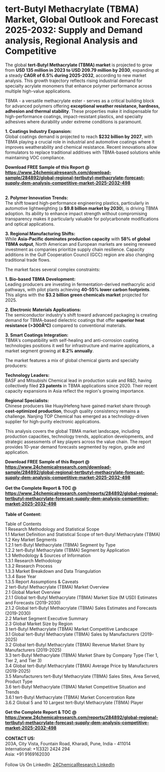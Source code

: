 <h1>tert-Butyl Methacrylate (TBMA) Market, Global Outlook and Forecast 2025-2032: Supply and Demand analysis, Regional Analysis and Competitive</h1><p>The global <strong>tert-Butyl Methacrylate (TBMA) market</strong> is projected to grow from <strong>USD 135 million in 2023 to USD 209.79 million by 2030</strong>, expanding at a steady <strong>CAGR of 6.5% during 2025-2032</strong>, according to new market analysis. This growth trajectory reflects rising industrial demand for specialty acrylate monomers that enhance polymer performance across multiple high-value applications.</p><p>TBMA - a versatile methacrylate ester - serves as a critical building block for advanced polymers offering <strong>exceptional weather resistance, hardness, adhesion and thermal stability</strong>. These properties make it indispensable for high-performance coatings, impact-resistant plastics, and specialty adhesives where durability under extreme conditions is paramount.</p><p><strong>1. Coatings Industry Expansion:</strong><br>
Global coatings demand is projected to reach <strong>$232 billion by 2027</strong>, with TBMA playing a crucial role in industrial and automotive coatings where it improves weatherability and chemical resistance. Recent innovations allow formulators to replace traditional additives with TBMA-based solutions while maintaining VOC compliance.</p><div><b>Download FREE Sample of this Report @ 
            <a href="https://www.24chemicalresearch.com/download-sample/284892/global-regional-tertbutyl-methacrylate-forecast-supply-dem-analysis-competitive-market-2025-2032-498">
            https://www.24chemicalresearch.com/download-sample/284892/global-regional-tertbutyl-methacrylate-forecast-supply-dem-analysis-competitive-market-2025-2032-498</a></b></div><br><p><strong>2. Polymer Innovation Trends:</strong><br>
The shift toward high-performance engineering plastics, particularly in automotive lightweighting (a <strong>$9.8 billion market by 2030</strong>), is driving TBMA adoption. Its ability to enhance impact strength without compromising transparency makes it particularly valuable for polycarbonate modifications and optical applications.</p><p><strong>3. Regional Manufacturing Shifts:</strong><br>
While <strong>Asia-Pacific dominates production capacity</strong> with <strong>58% of global TBMA output</strong>, North American and European markets are seeing renewed investment as companies prioritize supply chain resilience. Capacity additions in the Gulf Cooperation Council (GCC) region are also changing traditional trade flows.</p><p>The market faces several complex constraints:</p><p><strong>1. Bio-based TBMA Development:</strong><br>
Leading producers are investing in fermentation-derived methacrylic acid pathways, with pilot plants achieving <strong>40-55% lower carbon footprints</strong>. This aligns with the <strong>$3.2 billion green chemicals market</strong> projected for 2025.</p><p><strong>2. Electronic Materials Applications:</strong><br>
The semiconductor industry's shift toward advanced packaging is creating demand for TBMA-based dielectric coatings that offer <strong>superior heat resistance (&gt;300Â°C)</strong> compared to conventional materials.</p><p><strong>3. Smart Coatings Integration:</strong><br>
TBMA's compatibility with self-healing and anti-corrosion coating technologies positions it well for infrastructure and marine applications, a market segment growing at <strong>8.2% annually</strong>.</p><p>The market features a mix of global chemical giants and specialty producers:</p><p><strong>Technology Leaders:</strong><br>
BASF and Mitsubishi Chemical lead in production scale and R&amp;D, having collectively filed <strong>23 patents</strong> in TBMA applications since 2020. Their recent capacity expansions in Asia reflect the region's growing importance.</p><p><strong>Regional Specialists:</strong><br>
Chinese producers like HuayiHefeng have gained market share through <strong>cost-optimized production</strong>, though quality consistency remains a challenge. Nanjing TOP Chemical has emerged as a technology-driven supplier for high-purity electronic applications.</p><p>This analysis covers the global TBMA market landscape, including production capacities, technology trends, application developments, and strategic assessments of key players across the value chain. The report provides 10-year demand forecasts segmented by region, grade and application.</p><div><b>Download FREE Sample of this Report @ 
            <a href="https://www.24chemicalresearch.com/download-sample/284892/global-regional-tertbutyl-methacrylate-forecast-supply-dem-analysis-competitive-market-2025-2032-498">
            https://www.24chemicalresearch.com/download-sample/284892/global-regional-tertbutyl-methacrylate-forecast-supply-dem-analysis-competitive-market-2025-2032-498</a></b></div><br><div><b>Get the Complete Report & TOC @ 
            <a href="https://www.24chemicalresearch.com/reports/284892/global-regional-tertbutyl-methacrylate-forecast-supply-dem-analysis-competitive-market-2025-2032-498">
            https://www.24chemicalresearch.com/reports/284892/global-regional-tertbutyl-methacrylate-forecast-supply-dem-analysis-competitive-market-2025-2032-498</a></b></div><br>
            <b>Table of Content:</b><p>Table of Contents<br />
1 Research Methodology and Statistical Scope<br />
1.1 Market Definition and Statistical Scope of tert-Butyl Methacrylate (TBMA)<br />
1.2 Key Market Segments<br />
1.2.1 tert-Butyl Methacrylate (TBMA) Segment by Type<br />
1.2.2 tert-Butyl Methacrylate (TBMA) Segment by Application<br />
1.3 Methodology & Sources of Information<br />
1.3.1 Research Methodology<br />
1.3.2 Research Process<br />
1.3.3 Market Breakdown and Data Triangulation<br />
1.3.4 Base Year<br />
1.3.5 Report Assumptions & Caveats<br />
2 tert-Butyl Methacrylate (TBMA) Market Overview<br />
2.1 Global Market Overview<br />
2.1.1 Global tert-Butyl Methacrylate (TBMA) Market Size (M USD) Estimates and Forecasts (2019-2030)<br />
2.1.2 Global tert-Butyl Methacrylate (TBMA) Sales Estimates and Forecasts (2019-2030)<br />
2.2 Market Segment Executive Summary<br />
2.3 Global Market Size by Region<br />
3 tert-Butyl Methacrylate (TBMA) Market Competitive Landscape<br />
3.1 Global tert-Butyl Methacrylate (TBMA) Sales by Manufacturers (2019-2025)<br />
3.2 Global tert-Butyl Methacrylate (TBMA) Revenue Market Share by Manufacturers (2019-2025)<br />
3.3 tert-Butyl Methacrylate (TBMA) Market Share by Company Type (Tier 1, Tier 2, and Tier 3)<br />
3.4 Global tert-Butyl Methacrylate (TBMA) Average Price by Manufacturers (2019-2025)<br />
3.5 Manufacturers tert-Butyl Methacrylate (TBMA) Sales Sites, Area Served, Product Type<br />
3.6 tert-Butyl Methacrylate (TBMA) Market Competitive Situation and Trends<br />
3.6.1 tert-Butyl Methacrylate (TBMA) Market Concentration Rate<br />
3.6.2 Global 5 and 10 Largest tert-Butyl Methacrylate (TBMA) Player</p><div><b>Get the Complete Report & TOC @ 
            <a href="https://www.24chemicalresearch.com/reports/284892/global-regional-tertbutyl-methacrylate-forecast-supply-dem-analysis-competitive-market-2025-2032-498">
            https://www.24chemicalresearch.com/reports/284892/global-regional-tertbutyl-methacrylate-forecast-supply-dem-analysis-competitive-market-2025-2032-498</a></b></div><br><b>CONTACT US:</b><br>
            203A, City Vista, Fountain Road, Kharadi, Pune, India - 411014<br>
            International: +1(332) 2424 294<br>
            Asia: +91 9169162030 <br><br>
            Follow Us On LinkedIn: <a href="https://www.linkedin.com/company/24chemicalresearch/">24ChemicalResearch LinkedIn</a>